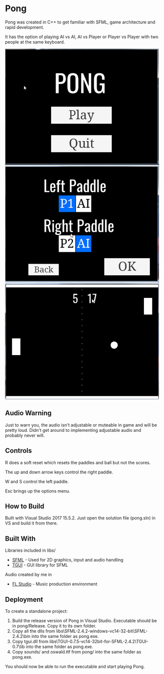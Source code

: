 # Pong
Pong was created in C++ to get familiar with SFML, game architecture and rapid development.

It has the option of playing AI vs AI, AI vs Player or Player vs Player with two people at the same keyboard.

![Title Screen](https://github.com/Grotke/screenshots/blob/master/2017-11-09%2006_43_30-Super%20Pong.png)
![AI or Player Select Screen](https://github.com/Grotke/screenshots/blob/master/Player%20Config%20Player.png)
![In Play](https://github.com/Grotke/screenshots/blob/master/More%20Pong%20Play.png)

## Audio Warning
Just to warn you, the audio isn't adjustable or muteable in game and will be pretty loud. Didn't get around to implementing adjustable audio and probably never will.

## Controls
R does a soft reset which resets the paddles and ball but not the scores.

The up and down arrow keys control the right paddle.

W and S control the left paddle.

Esc brings up the options menu.

## How to Build
Built with Visual Studio 2017 15.5.2. Just open the solution file (pong.sln) in VS and build it from there. 

## Built With
Libraries included in libs/

* [SFML](https://www.sfml-dev.org/) - Used for 2D graphics, input and audio handling
* [TGUI](https://tgui.eu/) - GUI library for SFML

Audio created by me in
* [FL Studio](https://www.image-line.com/flstudio/) - Music production environment

## Deployment
To create a standalone project:

1. Build the release version of Pong in Visual Studio. Executable should be in pong/Release. Copy it to its own folder.
2. Copy all the dlls from libs\SFML-2.4.2-windows-vc14-32-bit\SFML-2.4.2\bin into the same folder as pong.exe.
3. Copy tgui.dll from libs\TGUI-0.7.5-vc14-32bit-for-SFML-2.4.2\TGUI-0.7\lib into the same folder as pong.exe.
4. Copy sounds/ and oswald.ttf from pong/ into the same folder as pong.exe.

You should now be able to run the executable and start playing Pong.
